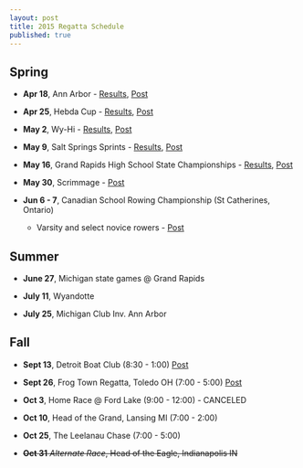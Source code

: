 ```yaml
---
layout: post
title: 2015 Regatta Schedule
published: true
---
```



Spring
------

-   **Apr 18**, Ann Arbor -
    [Results](https://docs.google.com/spreadsheets/d/11GS0M-BJpz4nOtYQWp12cJ2dFjyH0Pted8KJufuPyBw/edit#gid=1),
    [Post](http://salinerowing.org/2015/04/20/photos-first-regatta-spring-2015/)

-   **Apr 25**, Hebda Cup -
    [Results](http://salinerowing.org/assets/forms/2015-hebda-cup-results.pdf),
    [Post](http://salinerowing.org/2015/05/01/hebda-cup-highlights/)

-   **May 2**, Wy-Hi -
    [Results](http://wyandotteboatclub.com/home/2015/04/23/hebda-cup-heat-sheet/),
    [Post](http://salinerowing.org/2015/05/07/wy-hi-pictures/)

-   **May 9**, Salt Springs Sprints -
    [Results](https://docs.google.com/spreadsheets/d/1sPfrl-BZZAwGDOhFW4Cqzq0HjrOSvvoy276ygZuo_ZI/edit?usp=sharing),
    [Post](http://salinerowing.org/2015/05/11/salt-springs-sprints-press/)

-   **May 16**, Grand Rapids High School State Championships -
    [Results](http://salinerowing.org/assets/forms/2015-championship-regatta-all-results-grouped-by-event.pdf),
    [Post](http://salinerowing.org/2015/05/17/scholastic-rowing-association-of-michigan-championship-regatta/)

-   **May 30**, Scrimmage -
    [Post](http://salinerowing.org/2015/05/31/scrimmage-at-ford-lake/)

-   **Jun 6 - 7**, Canadian School Rowing Championship (St Catherines, Ontario)
    -   Varsity and select novice rowers -
        [Post](http://salinerowing.org/2015/06/08/2015-canadian-secondary-schools-championships/)

Summer
------

-   **June 27**, Michigan state games @ Grand Rapids

-   **July 11**, Wyandotte

-   **July 25**, Michigan Club Inv. Ann Arbor

Fall
----

-   **Sept 13**, Detroit Boat Club (8:30 - 1:00) [Post](<http://salinerowing.org/2015/09/15/first-fall-regatta-of-2015/>)

-   **Sept 26**, Frog Town Regatta, Toledo OH (7:00 - 5:00) [Post](<http://salinerowing.org/2015/10/01/frog-island-regatta-results/>)

-   **Oct 3**, Home Race @ Ford Lake (9:00 - 12:00) - CANCELED

-   **Oct 10**, Head of the Grand, Lansing MI (7:00 - 2:00)

-   **Oct 25**, The Leelanau Chase (7:00 - 5:00)

-   <s>**Oct 31** *Alternate Race*, Head of the Eagle, Indianapolis IN</s>
